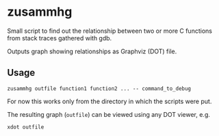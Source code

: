 zusammhg
========

Small script to find out the relationship between two or more C functions from
stack traces gathered with gdb.

Outputs graph showing relationships as Graphviz (DOT) file.

Usage
-----

```
zusammhg outfile function1 function2 ... -- command_to_debug
```
For now this works only from the directory in which the scripts were put.

The resulting graph (``outfile``) can be viewed using any DOT viewer, e.g.
```
xdot outfile
```
